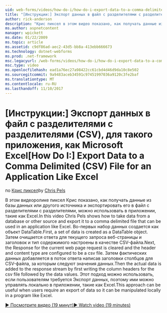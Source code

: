```yaml
---
uid: web-forms/videos/how-do-i/how-do-i-export-data-to-a-comma-delimited-csv-file-for-an-application-like-excel
title: "[Инструкции:] Экспорт данных в файл с разделителями с разделителями (CSV) для приложения, такие как Excel | Документы Microsoft"
author: rick-anderson
description: "Крис пиксел в этом видео показано, как получать данные из базы данных или другого источника и экспортировать его в файл с разделителями с разделителями, можно использовать в приложении li..."
ms.author: aspnetcontent
manager: wpickett
ms.date: 01/22/2009
ms.topic: article
ms.assetid: c9df86ad-aec2-43d5-bb8a-413ebb666673
ms.technology: dotnet-webforms
ms.prod: .net-framework
msc.legacyurl: /web-forms/videos/how-do-i/how-do-i-export-data-to-a-comma-delimited-csv-file-for-an-application-like-excel
msc.type: video
ms.openlocfilehash: ead1a76ec27a98422cc61cbd4d46d9da10c8e502
ms.sourcegitcommit: 9a9483aceb34591c97451997036a9120c3fe2baf
ms.translationtype: MT
ms.contentlocale: ru-RU
ms.lasthandoff: 11/10/2017
---
```

<a name="how-do-i-export-data-to-a-comma-delimited-csv-file-for-an-application-like-excel"></a><span data-ttu-id="15a69-103">[Инструкции:] Экспорт данных в файл с разделителями с разделителями (CSV), для такого приложения, как Microsoft Excel</span><span class="sxs-lookup"><span data-stu-id="15a69-103">[How Do I:] Export Data to a Comma Delimited (CSV) File for an Application Like Excel</span></span>
====================
<span data-ttu-id="15a69-104">по [Крис пиксел](https://twitter.com/chrispels)</span><span class="sxs-lookup"><span data-stu-id="15a69-104">by [Chris Pels](https://twitter.com/chrispels)</span></span>

<span data-ttu-id="15a69-105">В этом видеоролике пиксел Крис показано, как получать данные из базы данных или другого источника и экспортировать его в файл с разделителями с разделителями, можно использовать в приложении, такие как Excel.</span><span class="sxs-lookup"><span data-stu-id="15a69-105">In this video Chris Pels shows how to take data from a database or other source and export it to a comma delimited file that can be used in an application like Excel.</span></span> <span data-ttu-id="15a69-106">Во-первых набор данных создается как объект DataTable.</span><span class="sxs-lookup"><span data-stu-id="15a69-106">First, a set of data is created as a DataTable object.</span></span> <span data-ttu-id="15a69-107">Затем очищается ответа для текущего запроса веб-страницы и заголовок и тип содержимого настроены в качестве CSV-файла.</span><span class="sxs-lookup"><span data-stu-id="15a69-107">Next, the Response for the current web page request is cleared and the header and content type are configured to be a csv file.</span></span> <span data-ttu-id="15a69-108">Затем фактических данных добавляется в поток ответа написав заголовки столбцов для CSV-файла, за которым следуют значения данных.</span><span class="sxs-lookup"><span data-stu-id="15a69-108">Then the actual data is added to the response stream by first writing the column headers for the csv file followed by the data values.</span></span> <span data-ttu-id="15a69-109">Этот подход можно использовать, если пользователям требуется Экспорт данных, поэтому ими можно управлять локально в приложении, такие как Excel.</span><span class="sxs-lookup"><span data-stu-id="15a69-109">This approach can be useful when users require an export of data so it can be manipulated locally in a program like Excel.</span></span>

[<span data-ttu-id="15a69-110">&#9654; Посмотрите видео (19 минут)</span><span class="sxs-lookup"><span data-stu-id="15a69-110">&#9654; Watch video (19 minutes)</span></span>](https://channel9.msdn.com/Blogs/ASP-NET-Site-Videos/how-do-i-export-data-to-a-comma-delimited-csv-file-for-an-application-like-excel)
